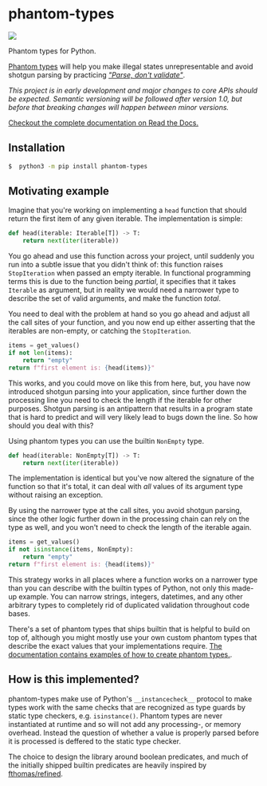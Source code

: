 # phantom-types

[![](https://github.com/antonagestam/phantom-types/workflows/CI/badge.svg)](https://github.com/antonagestam/phantom-types/actions?query=workflow%3ACI)

Phantom types for Python.

[Phantom types][ghosts] will help you make illegal states unrepresentable and avoid
shotgun parsing by practicing [_"Parse, don't validate"_][parse].

_This project is in early development and major changes to core APIs should be expected.
Semantic versioning will be followed after version 1.0, but before that breaking changes
will happen between minor versions._

[Checkout the complete documentation on Read the Docs.](https://phantom-types.readthedocs.io/en/stable/)

## Installation

```bash
$  python3 -m pip install phantom-types
```

## Motivating example

Imagine that you're working on implementing a `head` function that should return the
first item of any given iterable. The implementation is simple:

```python
def head(iterable: Iterable[T]) -> T:
    return next(iter(iterable))
```

You go ahead and use this function across your project, until suddenly you run into a
subtle issue that you didn't think of: this function raises `StopIteration` when passed
an empty iterable. In functional programming terms this is due to the function being
_partial_, it specifies that it takes `Iterable` as argument, but in reality we would
need a narrower type to describe the set of valid arguments, and make the function
_total_.

You need to deal with the problem at hand so you go ahead and adjust all the call sites
of your function, and you now end up either asserting that the iterables are non-empty,
or catching the `StopIteration`.

```python
items = get_values()
if not len(items):
    return "empty"
return f"first element is: {head(items)}"
```

This works, and you could move on like this from here, but, you have now introduced
shotgun parsing into your application, since further down the processing line you need
to check the length if the iterable for other purposes. Shotgun parsing is an
antipattern that results in a program state that is hard to predict and will very likely
lead to bugs down the line. So how should you deal with this?

Using phantom types you can use the builtin `NonEmpty` type.

```python
def head(iterable: NonEmpty[T]) -> T:
    return next(iter(iterable))
```

The implementation is identical but you've now altered the signature of the function so
that it's total, it can deal with _all_ values of its argument type without raising an
exception.

By using the narrower type at the call sites, you avoid shotgun parsing, since the other
logic further down in the processing chain can rely on the type as well, and you won't
need to check the length of the iterable again.

```python
items = get_values()
if not isinstance(items, NonEmpty):
    return "empty"
return f"first element is: {head(items)}"
```

This strategy works in all places where a function works on a narrower type than you can
describe with the builtin types of Python, not only this made-up example. You can narrow
strings, integers, datetimes, and any other arbitrary types to completely rid of
duplicated validation throughout code bases.

There's a set of phantom types that ships builtin that is helpful to build on top of,
although you might mostly use your own custom phantom types that describe the exact
values that your implementations require.
[The documentation contains examples of how to create phantom types.](https://phantom-types.readthedocs.io/en/stable/).

## How is this implemented?

phantom-types make use of Python's `__instancecheck__` protocol to make types work with
the same checks that are recognized as type guards by static type checkers, e.g.
`isinstance()`. Phantom types are never instantiated at runtime and so will not add any
processing-, or memory overhead. Instead the question of whether a value is properly
parsed before it is processed is deffered to the static type checker.

The choice to design the library around boolean predicates, and much of the initially
shipped builtin predicates are heavily inspired by [fthomas/refined][refined].

[parse]: https://lexi-lambda.github.io/blog/2019/11/05/parse-don-t-validate/
[ghosts]: https://kataskeue.com/gdp.pdf
[refined]: https://github.com/fthomas/refined
